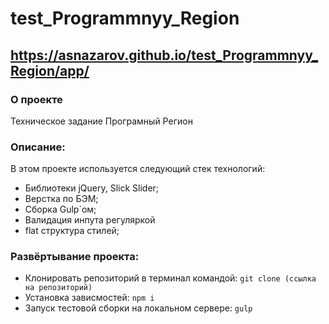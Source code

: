 # test_Programmnyy_Region

https://asnazarov.github.io/test_Programmnyy_Region/app/
---

### О проекте
Техническое задание Програмный Регион


### Описание:
В этом проекте используется следующий стек технологий:

* Библиотеки jQuery, Slick Slider;
* Верстка по БЭМ;
* Сборка Gulp`ом;
* Валидация инпута регуляркой
* flat структура стилей;

### Развёртывание проекта:
* Клонировать репозиторий в терминал командой: ```git clone (ссылка на репозиторий)```
* Установка зависмостей: ```npm i```
* Запуск тестовой сборки на локальном сервере: ```gulp```
